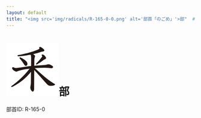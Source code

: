 ```yaml
---
layout: default
title: "<img src='img/radicals/R-165-0-0.png' alt='部首「のごめ」'>部"  # glyphをタイトルに使用
---
```


# <img src='img/radicals/R-165-0-0.png' alt='部首「のごめ」'>部
部首ID: R-165-0
